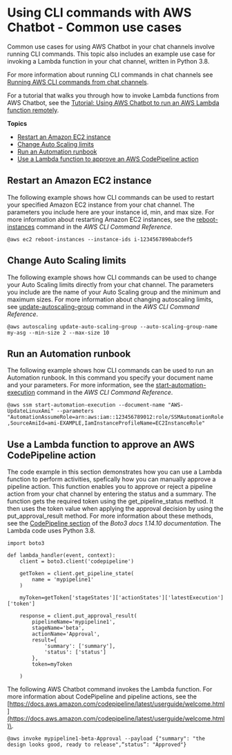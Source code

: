 # Using CLI commands with AWS Chatbot \- Common use cases<a name="common-use-cases"></a>

Common use cases for using AWS Chatbot in your chat channels involve running CLI commands\. This topic also includes an example use case for invoking a Lambda function in your chat channel, written in Python 3\.8\. 

For more information about running CLI commands in chat channels see [Running AWS CLI commands from chat channels](chatbot-cli-commands.md)\.

For a tutorial that walks you through how to invoke Lambda functions from AWS Chatbot, see the [Tutorial: Using AWS Chatbot to run an AWS Lambda function remotely](chatbot-run-lambda-function-remotely-tutorial.md)\. 

**Topics**
+ [Restart an Amazon EC2 instance](#reboot-instances)
+ [Change Auto Scaling limits](#change-autoscale)
+ [Run an Automation runbook](#run-book)
+ [Use a Lambda function to approve an AWS CodePipeline action](#create-pipeline)

## Restart an Amazon EC2 instance<a name="reboot-instances"></a>

The following example shows how CLI commands can be used to restart your specified Amazon EC2 instance from your chat channel\. The parameters you include here are your instance id, min, and max size\. For more information about restarting Amazon EC2 instances, see the [reboot\-instances](https://docs.aws.amazon.com/cli/latest/reference/autoscaling/update-auto-scaling-group.html) command in the *AWS CLI Command Reference*\.



`@aws ec2 reboot-instances --instance-ids i-1234567890abcdef5`

## Change Auto Scaling limits<a name="change-autoscale"></a>

 The following example shows how CLI commands can be used to change your Auto Scaling limits directly from your chat channel\. The parameters you include are the name of your Auto Scaling group and the minimum and maximum sizes\. For more information about changing autoscaling limits, see [update\-autoscaling\-group](https://docs.aws.amazon.com/cli/latest/reference/autoscaling/update-auto-scaling-group.html) command in the *AWS CLI Command Reference*\.



`@aws autoscaling update-auto-scaling-group --auto-scaling-group-name my-asg --min-size 2 --max-size 10`

## Run an Automation runbook<a name="run-book"></a>

The following example shows how CLI commands can be used to run an Automation runbook\. In this command you specify your document name and your parameters\. For more information, see the [start\-automation\-execution](https://docs.aws.amazon.com/cli/latest/reference/ssm/start-automation-execution.html) command in the *AWS CLI Command Reference*\.

`@aws ssm start-automation-execution --document-name "AWS-UpdateLinuxAmi" --parameters "AutomationAssumeRole=arn:aws:iam::123456789012:role/SSMAutomationRole,SourceAmiId=ami-EXAMPLE,IamInstanceProfileName=EC2InstanceRole"`

## Use a Lambda function to approve an AWS CodePipeline action<a name="create-pipeline"></a>

The code example in this section demonstrates how you can use a Lambda function to perform activities, spefically how you can manually approve a pipeline action\. This function enables you to approve or reject a pipeline action from your chat channel by entering the status and a summary\. The function gets the required token using the get\_pipeline\_status method\. It then uses the token value when applying the approval decision by using the put\_approval\_result method\. For more information about these methods, see the [CodePipeline section](https://boto3.amazonaws.com/v1/documentation/api/latest/reference/services/codepipeline.html) of the *Boto3 docs 1\.14\.10 documentation*\. The Lambda code uses Python 3\.8\.

```
import boto3
 
def lambda_handler(event, context):
    client = boto3.client('codepipeline')
    
    getToken = client.get_pipeline_state(
        name = 'mypipeline1'
    )
    
    myToken=getToken['stageStates']['actionStates']['latestExecution']['token']
    
    response = client.put_approval_result(
        pipelineName='mypipeline1',
        stageName='beta',
        actionName='Approval',
        result={
            'summary': ['summary'],
            'status': ['status']
        },
        token=myToken

    )
```

The following AWS Chatbot command invokes the Lambda function\. For more information about CodePipeline and pipeline actions, see the [https://docs.aws.amazon.com/codepipeline/latest/userguide/welcome.html](https://docs.aws.amazon.com/codepipeline/latest/userguide/welcome.html)\.

`@aws invoke mypipeline1-beta-Approval --payload {"summary": "the design looks good, ready to release",“status”: "Approved"}`